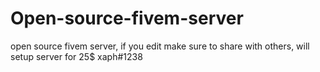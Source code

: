 # Open-source-fivem-server
open source fivem server, if you edit make sure to share with others, will setup server for 25$ xaph#1238
